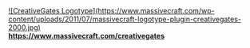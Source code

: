 <a href="https://www.massivecraft.com/creativegates">
![CreativeGates Logotype](https://www.massivecraft.com/wp-content/uploads/2011/07/massivecraft-logotype-plugin-creativegates-2000.jpg)<br>
<b>https://www.massivecraft.com/creativegates</b></a>